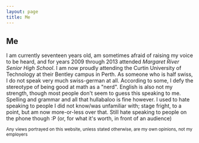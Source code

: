 ```yaml
---
layout: page
title: Me
---
```


## Me


I am currently <span id="age">seventeen</span> years old, am sometimes afraid of raising my voice to be heard, and for years <date>2009</date> through <date>2013</date> attended *Margaret River Senior High School*.
I am now proudly attending the Curtin University of Technology at their Bentley campus in Perth.
As someone who is half swiss, I do not speak very much swiss-german at all. According to some, I defy the stereotype of being good at math as a "nerd".
English is also not my strength, though most people don't seem to guess this speaking to me.
Spelling and grammar and all that hullabaloo is fine however.
I used to hate speaking to people I did not know/was unfamiliar with; stage fright, to a point, but am now more-or-less over that. Still hate speaking to people on the phone though :P (or, for what it's worth, in front of an audience)

<small title="This is of course presuming I eventually get an employer; I am currently unemployed">
    Any views portrayed on this website, unless stated otherwise, are my own opinions, not my employers
</small>

<script src="/javascripts/toword.js"></script>
<script src="/javascripts/age.js"></script>
